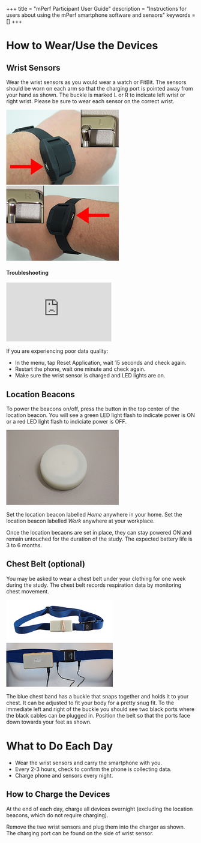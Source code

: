 +++
title = "mPerf Participant User Guide"
description = "Instructions for users about using the mPerf smartphone software and sensors"
keywords = []
+++


# How to Wear/Use the Devices

## Wrist Sensors

Wear the wrist sensors as you would wear a watch or FitBit. The sensors should be worn on each arm so that the charging port is pointed away from your hand as shown. The buckle is marked L or R to indicate left wrist or right wrist. Please be sure to wear each sensor on the correct wrist.

<img src="/img/howto/mPerf/MSHRVwearingL.png">

<img src="/img/howto/mPerf/MSHRVwearingR.png">

#### Troubleshooting
<iframe src="https://www.youtube.com/embed/e_CtHfjG_iQ" width="280" height="157" frameborder="0" allowfullscreen="allowfullscreen"></iframe>

If you are experiencing poor data quality:

- In the menu, tap Reset Application, wait 15 seconds and check again.
- Restart the phone, wait one minute and check again.
- Make sure the wrist sensor is charged and LED lights are on.

## Location Beacons

To power the beacons on/off, press the button in the top center of the location beacon. You will see a green LED light flash to indicate power is ON or a red LED light flash to indiciate power is OFF.

<img src="/img/howto/mPerf/Beacon.png">

Set the location beacon labelled *Home* anywhere in your home. Set the location beacon labelled *Work* anywhere at your workplace.

Once the location becaons are set in place, they can stay powered ON and remain untouched for the duration of the study. The expected battery life is 3 to 6 months.

## Chest Belt (optional)

You may be asked to wear a chest belt under your clothing for one week during the study. The chest belt records respiration data by monitoring chest movement.

<img src="/img/howto/mPerf/AutoSenseChest.png">

The blue chest band has a buckle that snaps together and holds it to your chest. It can be adjusted to fit your body for a pretty snug fit. To the immediate left and right of the buckle you should see two black ports where the black cables can be plugged in. Position the belt so that the ports face down towards your feet as shown.

# What to Do Each Day

- Wear the wrist sensors and carry the smartphone with you.
- Every 2-3 hours, check to confirm the phone is collecting data.
- Charge phone and sensors every night.

## How to Charge the Devices

At the end of each day, charge all devices overnight (excluding the location beacons, which do not require charging).

Remove the two wrist sensors and plug them into the charger as shown. The charging port can be found on the side of wrist sensor.

